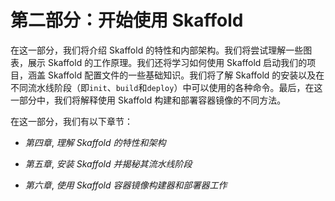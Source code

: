 # 第二部分：开始使用 Skaffold

在这一部分，我们将介绍 Skaffold 的特性和内部架构。我们将尝试理解一些图表，展示 Skaffold 的工作原理。我们还将学习如何使用 Skaffold 启动我们的项目，涵盖 Skaffold 配置文件的一些基础知识。我们将了解 Skaffold 的安装以及在不同流水线阶段（即`init`、`build`和`deploy`）中可以使用的各种命令。最后，在这一部分中，我们将解释使用 Skaffold 构建和部署容器镜像的不同方法。

在这一部分，我们有以下章节：

+   *第四章*, *理解 Skaffold 的特性和架构*

+   *第五章*, *安装 Skaffold 并揭秘其流水线阶段*

+   *第六章*, *使用 Skaffold 容器镜像构建器和部署器工作*
